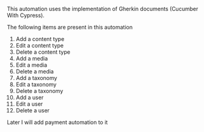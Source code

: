 This automation uses the implementation of Gherkin documents (Cucumber With Cypress).

The following items are present in this automation
1. Add a content type
2. Edit a content type
3. Delete a content type
4. Add a media
5. Edit a media
6. Delete a media
7. Add a taxonomy
8. Edit a taxonomy
9. Delete a taxonomy
10. Add a user
11. Edit a user
12. Delete a user

Later I will add payment automation to it

